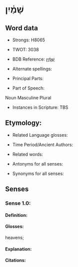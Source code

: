 # שָׁמַ֫יִן

<!-- Status: S2="NeedsEdits" -->
<!-- Lexica used for edits:   -->

## Word data

* Strongs: H8065

* TWOT: 3038

* BDB Reference: [שָׁמַ֫יִן](rc://en/bdb/dict/xv.au.ab)

* Alternate spellings:

* Principal Parts:

* Part of Speech:

Noun Masculine Plural

* Instances in Scripture: TBS

## Etymology:

* Related Language glosses:

* Time Period/Ancient Authors:

* Related words:

* Antonyms for all senses:

* Synonyms for all senses:

## Senses

### Sense 1.0:

#### Definition:

#### Glosses:

heavens; 

#### Explanation:

#### Citations:



